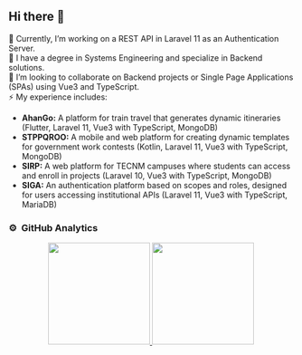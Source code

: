 ## Hi there 👋

🔭 Currently, I’m working on a REST API in Laravel 11 as an Authentication Server.  
🌱 I have a degree in Systems Engineering and specialize in Backend solutions.  
👯 I’m looking to collaborate on Backend projects or Single Page Applications (SPAs) using Vue3 and TypeScript.  
⚡ My experience includes:

<ul>
    <li><strong>AhanGo:</strong> A platform for train travel that generates dynamic itineraries (Flutter, Laravel 11, Vue3 with TypeScript, MongoDB)</li>
    <li><strong>STPPQROO:</strong> A mobile and web platform for creating dynamic templates for government work contests (Kotlin, Laravel 11, Vue3 with TypeScript, MongoDB)</li>
    <li><strong>SIRP:</strong> A web platform for TECNM campuses where students can access and enroll in projects (Laravel 10, Vue3 with TypeScript, MongoDB)</li>
    <li><strong>SIGA:</strong> An authentication platform based on scopes and roles, designed for users accessing institutional APIs (Laravel 11, Vue3 with TypeScript, MariaDB)</li>
</ul>


### ⚙️ &nbsp;GitHub Analytics
<p align="center">
<a href="https://github.com/CesarXiu">
  <img height="180em" src="https://github-readme-stats-eight-theta.vercel.app/api?username=CesarXiu&show_icons=true&theme=algolia&include_all_commits=true&count_private=true"/>
  <img height="180em" src="https://github-readme-stats-eight-theta.vercel.app/api/top-langs/?username=CesarXiu&layout=compact&langs_count=8&theme=algolia"/>
</a>
</p>
